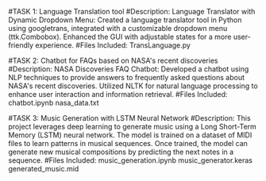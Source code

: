 #TASK 1: Language Translation tool
#Description: 
Language Translator with Dynamic Dropdown Menu: Created a language translator tool in Python using googletrans, integrated with a customizable dropdown menu (ttk.Combobox). Enhanced the GUI with adjustable states for a more user-friendly experience.
#Files Included:
TransLanguage.py


#TASK 2: Chatbot for FAQs based on NASA's recent discoveries
#Description: 
NASA Discoveries FAQ Chatbot: Developed a chatbot using NLP techniques to provide answers to frequently asked questions about NASA's recent discoveries. Utilized NLTK for natural language processing to enhance user interaction and information retrieval.
#Files Included:
chatbot.ipynb
nasa_data.txt


#TASK 3: Music Generation with LSTM Neural Network
#Description: 
This project leverages deep learning to generate music using a Long Short-Term Memory (LSTM) neural network. The model is trained on a dataset of MIDI files to learn patterns in musical sequences. Once trained, the model can generate new musical compositions by predicting the next notes in a sequence.
#Files Included:
music_generation.ipynb
music_generator.keras
generated_music.mid
